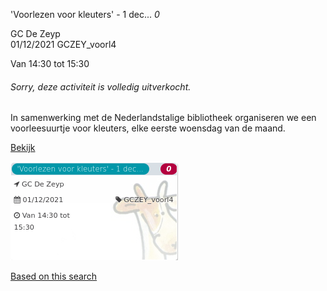 'Voorlezen voor kleuters' - 1 dec... *0*

GC De Zeyp  
01/12/2021 GCZEY\_voorl4  

Van 14:30 tot 15:30

  

###### *Sorry, deze activiteit is volledig uitverkocht.*

  

In samenwerking met de Nederlandstalige bibliotheek organiseren we een voorleesuurtje voor kleuters, elke eerste woensdag van de maand.  

[Bekijk](https://tickets.vgc.be/ticketingActivity/subscribe/GCZEY_voorl4)

![](64051.png)

[Based on this search](https://tickets.vgc.be/activity/index?&vrijeplaatsen=1&Age%5B%5D=3%2C5&entity=276)